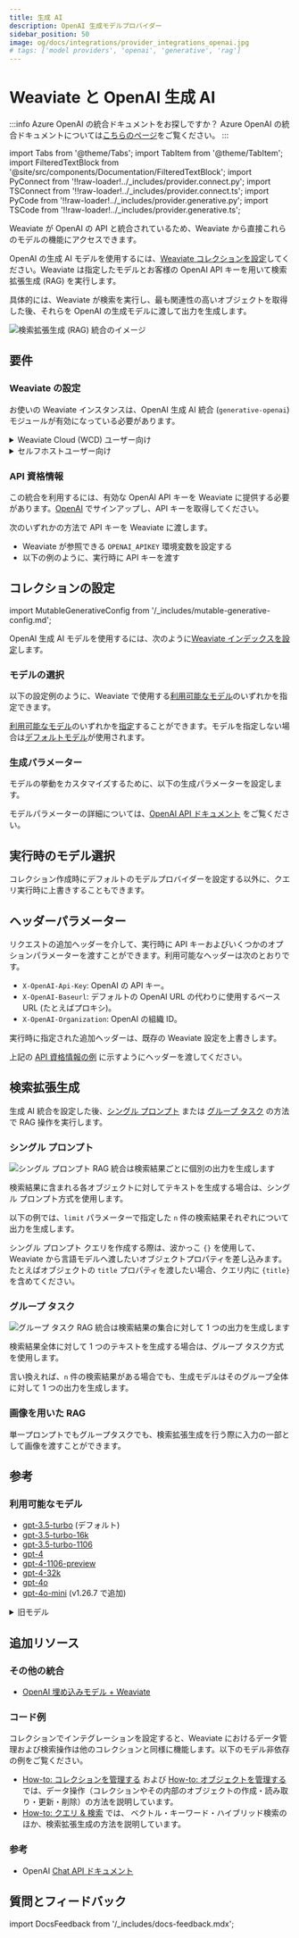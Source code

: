 ```yaml
---
title: 生成 AI
description: OpenAI 生成モデルプロバイダー
sidebar_position: 50
image: og/docs/integrations/provider_integrations_openai.jpg
# tags: ['model providers', 'openai', 'generative', 'rag']
---
```


# Weaviate と OpenAI 生成 AI

:::info Azure OpenAI の統合ドキュメントをお探しですか？
Azure OpenAI の統合ドキュメントについては[こちらのページ](../openai-azure/generative.md)をご覧ください。
:::

import Tabs from '@theme/Tabs';
import TabItem from '@theme/TabItem';
import FilteredTextBlock from '@site/src/components/Documentation/FilteredTextBlock';
import PyConnect from '!!raw-loader!../_includes/provider.connect.py';
import TSConnect from '!!raw-loader!../_includes/provider.connect.ts';
import PyCode from '!!raw-loader!../_includes/provider.generative.py';
import TSCode from '!!raw-loader!../_includes/provider.generative.ts';

Weaviate が OpenAI の API と統合されているため、Weaviate から直接これらのモデルの機能にアクセスできます。

OpenAI の生成 AI モデルを使用するには、[Weaviate コレクションを設定](#configure-collection)してください。Weaviate は指定したモデルとお客様の OpenAI API キーを用いて検索拡張生成 (RAG) を実行します。

具体的には、Weaviate が検索を実行し、最も関連性の高いオブジェクトを取得した後、それらを OpenAI の生成モデルに渡して出力を生成します。

![検索拡張生成 (RAG) 統合のイメージ](../_includes/integration_openai_rag.png)

## 要件

### Weaviate の設定

お使いの Weaviate インスタンスは、OpenAI 生成 AI 統合 (`generative-openai`) モジュールが有効になっている必要があります。

<details>
  <summary>Weaviate Cloud (WCD) ユーザー向け</summary>

この統合は Weaviate Cloud (WCD) のサーバーレスインスタンスではデフォルトで有効になっています。

</details>

<details>
  <summary>セルフホストユーザー向け</summary>

- モジュールが有効かを確認するには、[クラスタメタデータ](/deploy/configuration/meta.md)をチェックしてください。  
- モジュールを有効にするには、[モジュール設定方法](../../configuration/modules.md)ガイドに従ってください。

</details>

<!-- Docs note: the `OPENAI_ORGANIZATION` environment variable is not documented, as it is not the recommended way to provide the OpenAI organization parameter. -->

### API 資格情報

この統合を利用するには、有効な OpenAI API キーを Weaviate に提供する必要があります。[OpenAI](https://openai.com/) でサインアップし、API キーを取得してください。

次のいずれかの方法で API キーを Weaviate に渡します。

- Weaviate が参照できる `OPENAI_APIKEY` 環境変数を設定する  
- 以下の例のように、実行時に API キーを渡す

<Tabs groupId="languages">

 <TabItem value="py" label="Python API v4">
    <FilteredTextBlock
      text={PyConnect}
      startMarker="# START OpenAIInstantiation"
      endMarker="# END OpenAIInstantiation"
      language="py"
    />
  </TabItem>

 <TabItem value="js" label="JS/TS API v3">
    <FilteredTextBlock
      text={TSConnect}
      startMarker="// START OpenAIInstantiation"
      endMarker="// END OpenAIInstantiation"
      language="ts"
    />
  </TabItem>

</Tabs>

## コレクションの設定

import MutableGenerativeConfig from '/_includes/mutable-generative-config.md';

<MutableGenerativeConfig />

OpenAI 生成 AI モデルを使用するには、次のように[Weaviate インデックスを設定](../../manage-collections/generative-reranker-models.mdx#specify-a-generative-model-integration)します。

<Tabs groupId="languages">
  <TabItem value="py" label="Python API v4">
    <FilteredTextBlock
      text={PyCode}
      startMarker="# START BasicGenerativeOpenAI"
      endMarker="# END BasicGenerativeOpenAI"
      language="py"
    />
  </TabItem>

  <TabItem value="js" label="JS/TS API v3">
    <FilteredTextBlock
      text={TSCode}
      startMarker="// START BasicGenerativeOpenAI"
      endMarker="// END BasicGenerativeOpenAI"
      language="ts"
    />
  </TabItem>

</Tabs>

### モデルの選択

以下の設定例のように、Weaviate で使用する[利用可能なモデル](#available-models)のいずれかを指定できます。

<Tabs groupId="languages">
  <TabItem value="py" label="Python API v4">
    <FilteredTextBlock
      text={PyCode}
      startMarker="# START GenerativeOpenAICustomModel"
      endMarker="# END GenerativeOpenAICustomModel"
      language="py"
    />
  </TabItem>

  <TabItem value="js" label="JS/TS API v3">
    <FilteredTextBlock
      text={TSCode}
      startMarker="// START GenerativeOpenAICustomModel"
      endMarker="// END GenerativeOpenAICustomModel"
      language="ts"
    />
  </TabItem>

</Tabs>

[利用可能なモデル](#available-models)のいずれかを[指定](#generative-parameters)することができます。モデルを指定しない場合は[デフォルトモデル](#available-models)が使用されます。

### 生成パラメーター

モデルの挙動をカスタマイズするために、以下の生成パラメーターを設定します。

<Tabs groupId="languages">
  <TabItem value="py" label="Python API v4">
    <FilteredTextBlock
      text={PyCode}
      startMarker="# START FullGenerativeOpenAI"
      endMarker="# END FullGenerativeOpenAI"
      language="py"
    />
  </TabItem>

  <TabItem value="js" label="JS/TS API v3">
    <FilteredTextBlock
      text={TSCode}
      startMarker="// START FullGenerativeOpenAI"
      endMarker="// END FullGenerativeOpenAI"
      language="ts"
    />
  </TabItem>

</Tabs>

モデルパラメーターの詳細については、[OpenAI API ドキュメント](https://platform.openai.com/docs/api-reference/chat) をご覧ください。

## 実行時のモデル選択

コレクション作成時にデフォルトのモデルプロバイダーを設定する以外に、クエリ実行時に上書きすることもできます。

<Tabs groupId="languages">
  <TabItem value="py" label="Python API v4">
    <FilteredTextBlock
      text={PyCode}
      startMarker="# START RuntimeModelSelectionOpenAI"
      endMarker="# END RuntimeModelSelectionOpenAI"
      language="py"
    />
  </TabItem>
  <TabItem value="js" label="JS/TS Client v3">
    <FilteredTextBlock
      text={TSCode}
      startMarker="// START RuntimeModelSelectionOpenAI"
      endMarker="// END RuntimeModelSelectionOpenAI"
      language="ts"
    />
  </TabItem>
</Tabs>

## ヘッダーパラメーター

リクエストの追加ヘッダーを介して、実行時に API キーおよびいくつかのオプションパラメーターを渡すことができます。利用可能なヘッダーは次のとおりです。

- `X-OpenAI-Api-Key`: OpenAI の API キー。
- `X-OpenAI-Baseurl`: デフォルトの OpenAI URL の代わりに使用するベース URL (たとえばプロキシ)。
- `X-OpenAI-Organization`: OpenAI の組織 ID。

実行時に指定された追加ヘッダーは、既存の Weaviate 設定を上書きします。

上記の [API 資格情報の例](#api-credentials) に示すようにヘッダーを渡してください。

## 検索拡張生成

生成 AI 統合を設定した後、[シングル プロンプト](#single-prompt) または [グループ タスク](#grouped-task) の方法で RAG 操作を実行します。

### シングル プロンプト

![シングル プロンプト RAG 統合は検索結果ごとに個別の出力を生成します](../_includes/integration_openai_rag_single.png)

検索結果に含まれる各オブジェクトに対してテキストを生成する場合は、シングル プロンプト方式を使用します。

以下の例では、`limit` パラメーターで指定した `n` 件の検索結果それぞれについて出力を生成します。

シングル プロンプト クエリを作成する際は、波かっこ `{}` を使用して、Weaviate から言語モデルへ渡したいオブジェクトプロパティを差し込みます。たとえばオブジェクトの `title` プロパティを渡したい場合、クエリ内に `{title}` を含めてください。

<Tabs groupId="languages">

 <TabItem value="py" label="Python API v4">
    <FilteredTextBlock
      text={PyCode}
      startMarker="# START SinglePromptExample"
      endMarker="# END SinglePromptExample"
      language="py"
    />
  </TabItem>

 <TabItem value="js" label="JS/TS API v3">
    <FilteredTextBlock
      text={TSCode}
      startMarker="// START SinglePromptExample"
      endMarker="// END SinglePromptExample"
      language="ts"
    />
  </TabItem>

</Tabs>

### グループ タスク

![グループ タスク RAG 統合は検索結果の集合に対して 1 つの出力を生成します](../_includes/integration_openai_rag_grouped.png)

検索結果全体に対して 1 つのテキストを生成する場合は、グループ タスク方式を使用します。

言い換えれば、`n` 件の検索結果がある場合でも、生成モデルはそのグループ全体に対して 1 つの出力を生成します。

<Tabs groupId="languages">

 <TabItem value="py" label="Python API v4">
    <FilteredTextBlock
      text={PyCode}
      startMarker="# START GroupedTaskExample"
      endMarker="# END GroupedTaskExample"
      language="py"
    />
  </TabItem>

 <TabItem value="js" label="JS/TS API v3">
    <FilteredTextBlock
      text={TSCode}
      startMarker="// START GroupedTaskExample"
      endMarker="// END GroupedTaskExample"
      language="ts"
    />
  </TabItem>

</Tabs>


### 画像を用いた RAG

単一プロンプトでもグループタスクでも、検索拡張生成を行う際に入力の一部として画像を渡すことができます。 

<Tabs groupId="languages">

 <TabItem value="py" label="Python API v4">
    <FilteredTextBlock
      text={PyCode}
      startMarker="# START WorkingWithImagesOpenAI"
      endMarker="# END WorkingWithImagesOpenAI"
      language="py"
    />
  </TabItem>
  <TabItem value="js" label="JS/TS API v3">
  <FilteredTextBlock
      text={TSCode}
      startMarker="// START WorkingWithImagesOpenAI"
      endMarker="// END WorkingWithImagesOpenAI"
      language="ts"
    />
  </TabItem>
</Tabs>

## 参考

### 利用可能なモデル

* [gpt-3.5-turbo](https://platform.openai.com/docs/models/gpt-3-5) (デフォルト)
* [gpt-3.5-turbo-16k](https://platform.openai.com/docs/models/gpt-3-5)
* [gpt-3.5-turbo-1106](https://platform.openai.com/docs/models/gpt-3-5)
* [gpt-4](https://platform.openai.com/docs/models/gpt-4-and-gpt-4-turbo)
* [gpt-4-1106-preview](https://platform.openai.com/docs/models/gpt-4-and-gpt-4-turbo)
* [gpt-4-32k](https://platform.openai.com/docs/models/gpt-4-and-gpt-4-turbo)
* [gpt-4o](https://platform.openai.com/docs/models#gpt-4o)
* [gpt-4o-mini](https://platform.openai.com/docs/models#gpt-4o-mini) (v1.26.7 で追加)

<details>
  <summary>旧モデル</summary>

以下のモデルも利用可能ですが、推奨されません。

* [davinci 002](https://platform.openai.com/docs/models/overview)
* [davinci 003](https://platform.openai.com/docs/models/overview)

</details>

## 追加リソース

### その他の統合

- [OpenAI 埋め込みモデル + Weaviate](./embeddings.md)

### コード例

コレクションでインテグレーションを設定すると、Weaviate におけるデータ管理および検索操作は他のコレクションと同様に機能します。以下のモデル非依存の例をご覧ください。

- [How-to: コレクションを管理する](../../manage-collections/index.mdx) および [How-to: オブジェクトを管理する](../../manage-objects/index.mdx) では、データ操作（コレクションやその内部のオブジェクトの作成・読み取り・更新・削除）の方法を説明しています。
- [How-to: クエリ & 検索](../../search/index.mdx) では、 ベクトル・キーワード・ハイブリッド検索のほか、検索拡張生成の方法を説明しています。

### 参考

- OpenAI [Chat API ドキュメント](https://platform.openai.com/docs/api-reference/chat)

## 質問とフィードバック

import DocsFeedback from '/_includes/docs-feedback.mdx';

<DocsFeedback/>

